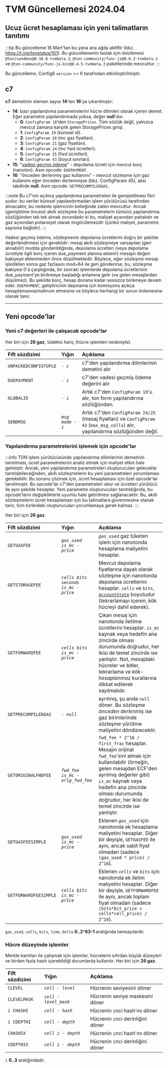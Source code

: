 # TVM Güncellemesi 2024.04

## Ucuz ücret hesaplaması için yeni talimatların tanıtımı

:::tip
Bu güncelleme 16 Mart'tan bu yana ana ağda aktiftir (bkz. https://t.me/tonstatus/101). Bu güncellemenin taslak için önizlemesi `@ton/sandbox@0.16.0-tvmbeta.3`, `@ton-community/func-js@0.6.3-tvmbeta.3` ve `@ton-community/func-js-bin@0.4.5-tvmbeta.3` paketlerinde mevcuttur.
:::

Bu güncelleme, Config8 `version` >= 6 tarafından etkinleştirilmiştir.

## c7

**c7** demetinin eleman sayısı **14**'ten **16**'ya çıkarılmıştır:

* **14**: bazı yapılandırma parametrelerini hücre dilimleri olarak içeren demet. Eğer parametre yapılandırmada yoksa, değer **null**'dur.
  * **0**: `ConfigParam 18`'den `StoragePrices`. Tüm sözlük değil, yalnızca mevcut zamana karşılık gelen StoragePrices girişi.
  * **1**: `ConfigParam 19` (küresel id).
  * **2**: `ConfigParam 20` (mc gaz fiyatları).
  * **3**: `ConfigParam 21` (gaz fiyatları).
  * **4**: `ConfigParam 24` (mc fwd ücretleri).
  * **5**: `ConfigParam 25` (fwd ücretleri).
  * **6**: `ConfigParam 43` (boyut sınırları).
* **15**: "[vadesi geçmiş ödeme](https://github.com/ton-blockchain/ton/blob/8a9ff339927b22b72819c5125428b70c406da631/crypto/block/block.tlb#L237)" - depolama ücreti için mevcut borç (nanoton). Asm opcode: `DUEPAYMENT`.
* **16**: "önceden derlenmiş gaz kullanımı" - mevcut sözleşme için gaz kullanımı eğer önceden derlenmişse (bkz. ConfigParam 45), aksi takdirde **null**. Asm opcode: `GETPRECOMPILEDGAS`.

:::note
Bu c7'nin açılmış yapılandırma parametreleri ile genişletilmesi fikri şudur: bu veriler küresel yapılandırmadan işlem yürütücüsü tarafından alınacaktır, bu nedenle işlemcinin belleğinde zaten mevcuttur. Ancak (genişletme öncesi) akıllı sözleşme bu parametrelerin tümünü yapılandırma sözlüğünden tek tek almak zorundadır ki bu, maliyet açısından pahalıdır ve gaz açısından potansiyel olarak öngörülemezdir (çünkü maliyet, parametre sayısına bağlıdır).
:::

Vadesi geçmiş ödeme, sözleşmenin depolama ücretlerini doğru bir şekilde değerlendirmesi için gereklidir: mesaj akıllı sözleşmeye varsayılan (geri alınabilir) modda gönderildiğinde, depolama ücretleri (veya depolama ücretiyle ilgili borç içeren due_payment alanına eklenir) mesajın değeri bakiyeye eklenmeden önce düşülmektedir. Böylece, eğer sözleşme mesajı işledikten sonra gaz fazlasını mod=64 ile geri gönderirse, bu, sözleşme bakiyesi 0'a çarptığında, bir sonraki işlemlerde depolama ücretlerinin due_payment'ye birikmeye başladığı anlamına gelir (ve gelen mesajlardan düşülmez). Bu şekilde borç, hesap donana kadar sessizce birikmeye devam eder. `DUEPAYMENT`, geliştiricinin depolama için komisyonu açıkça hesaplamasına/mahrum etmesine ve böylece herhangi bir sorun önlemesine olanak tanır.

---

## Yeni opcode'lar

### Yeni c7 değerleri ile çalışacak opcode'lar
Her biri için **26 gaz**, `SENDMSG` hariç (hücre işlemleri nedeniyle).

| Fift sözdizimi | Yığın | Açıklama                                                                    |
|:-|:--------------------|:-------------------------------------------------------------------------------------------------------------------------|
| `UNPACKEDCONFIGTUPLE` | _`- c`_             | c7'den yapılandırma dilimlerinin demetini alır                                                                                |
| `DUEPAYMENT` | _`- i`_             | c7'den vadesi geçmiş ödeme değerini alır                                                                                   |
| `GLOBALID` | _`- i`_             | Artık c7'den `ConfigParam 19`'u alır, ton form yapılandırma sözlüğünden.                                                      |
| `SENDMSG` | _`msg mode - i`_    | Artık c7'den `ConfigParam 24/25` (mesaj fiyatları) ve `ConfigParam 43` (`max_msg_cells`) alır, yapılandırma sözlüğünden değil. |

### Yapılandırma parametrelerini işlemek için opcode'lar

:::info
TON işlem yürütücüsünde yapılandırma dilimlerinin demetinin tanıtılması, ücret parametrelerini analiz etmek için maliyet etkin hale gelmiştir. Ancak, yeni yapılandırma parametreleri oluşturucuları gelecekte tanıtılabileceğinden, akıllı sözleşmelerin bu yeni parametreleri yorumlaması gerekebilir. Bu sorunu çözmek için, ücret hesaplaması için özel opcode'lar tanıtılmıştır. Bu opcode'lar c7'den parametreleri okur ve ücretleri yürütücü ile aynı şekilde hesaplar. Yeni parametre oluşturucuları tanıtıldığında, bu opcode'ların değişikliklerle uyumlu hale getirilmesi sağlanacaktır. Bu, akıllı sözleşmelerin ücret hesaplaması için bu talimatlara güvenmesine olanak tanır, tüm türlerdeki oluşturucuları yorumlamaya gerek kalmaz.
:::

Her biri için **26 gaz**.

| Fift sözdizimi | Yığın | Açıklama                                                                                                                                                                                                                                                 |
|:-|:-|:--------------------------------------------------------------------------------------------------------------------------------------------------------------------------------------------------------------------------------------|
| `GETGASFEE` | _`gas_used is_mc - price`_ | _`gas_used`_ gaz tüketen işlem için nanotonda hesaplama maliyetini hesaplar.                                                                                                                                                                                                               |
| `GETSTORAGEFEE` | _`cells bits seconds is_mc - price`_ | Mevcut depolama fiyatlarına dayalı olarak sözleşme için nanotonda depolama ücretlerini hesaplar. `cells` ve `bits`, [`AccountState`](https://github.com/ton-blockchain/ton/blob/8a9ff339927b22b72819c5125428b70c406da631/crypto/block/block.tlb#L247) boyutudur (tekrarlamayı içeren, kök hücreyi dahil ederek). |
| `GETFORWARDFEE` | _`cells bits is_mc - price`_ | Çıkan mesaj için nanotonda iletilme ücretlerini hesaplar. _`is_mc`_ kaynak veya hedefin ana zincirde olması durumunda doğrudur, her ikisi de temel zincirde ise yanlıştır. Not, mesajdaki hücreler ve bitler, tekrarlama ve _kök-hesaplanmaz_ kurallarına dikkat edilerek sayılmalıdır.                     |
| `GETPRECOMPILEDGAS` | _`- null`_ | ayrılmış, şu anda `null` döner. Bu sözleşme _önceden derlenmiş_ ise gaz birimlerinde sözleşme yürütme maliyetini döndürecektir.                                                                                                                                                                             |
| `GETORIGINALFWDFEE` | _`fwd_fee is_mc - orig_fwd_fee`_ | `fwd_fee * 2^16 / first_frac` hesaplar. Mesajın orijinal `fwd_fee`'sini almak için kullanılabilir (örneğin, gelen mesajdan ECF'den ayrılmış değerler gibi) _`is_mc`_ kaynak veya hedefin ana zincirde olması durumunda doğrudur, her ikisi de temel zincirde ise yanlıştır. |
| `GETGASFEESIMPLE` | _`gas_used is_mc - price`_ | Eklenen _`gas_used`_ için nanotonda ek hesaplama maliyetini hesaplar. Diğer bir deyişle, `GETGASFEE` ile aynı, ancak sabit fiyat olmadan (sadece `(gas_used * price) / 2^16`).                                                                                             |
| `GETFORWARDFEESIMPLE` | _`cells bits is_mc - price`_ | Eklenen _`cells`_ ve _`bits`_ için nanotonda ek iletim maliyetini hesaplar. Diğer bir deyişle, `GETFORWARDFEE` ile aynı, ancak toplam fiyat olmadan (sadece `(bits*bit_price + cells*cell_price) / 2^16`).                                                                      |

`gas_used`, `cells`, `bits`, `time_delta` **0..2^63-1** aralığında tamsayılardır.

### Hücre düzeyinde işlemler
Merkle kanıtları ile çalışmak için işlemler, hücrelerin sıfırdan büyük düzeyleri ve birden fazla hash içerebildiği durumlarda kullanılır. Her biri için **26 gaz**.

| Fift sözdizimi | Yığın | Açıklama               |
|:-|:-|:--------------------------------------------------------------------|
| `CLEVEL` | _`cell - level`_ | Hücrenin seviyesini döner |
| `CLEVELMASK` | _`cell - level_mask`_ | Hücrenin seviye maskesini döner |
| `i CHASHI` | _`cell - hash`_ | Hücrenin `i`nci hash'ını döner|
| `i CDEPTHI` | _`cell - depth`_ | Hücrenin `i`nci derinliğini döner|
| `CHASHIX` | _`cell i - depth`_ | Hücrenin `i`nci hash'ını döner|
| `CDEPTHIX` | _`cell i - depth`_ | Hücrenin `i`nci derinliğini döner|

`i` **0..3** aralığındadır.